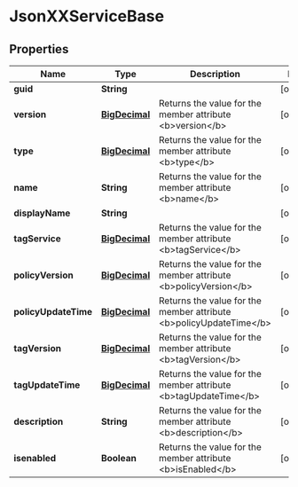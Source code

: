
# JsonXXServiceBase

## Properties
Name | Type | Description | Notes
------------ | ------------- | ------------- | -------------
**guid** | **String** |  |  [optional]
**version** | [**BigDecimal**](BigDecimal.md) | Returns the value for the member attribute &lt;b&gt;version&lt;/b&gt; |  [optional]
**type** | [**BigDecimal**](BigDecimal.md) | Returns the value for the member attribute &lt;b&gt;type&lt;/b&gt; |  [optional]
**name** | **String** | Returns the value for the member attribute &lt;b&gt;name&lt;/b&gt; |  [optional]
**displayName** | **String** |  |  [optional]
**tagService** | [**BigDecimal**](BigDecimal.md) | Returns the value for the member attribute &lt;b&gt;tagService&lt;/b&gt; |  [optional]
**policyVersion** | [**BigDecimal**](BigDecimal.md) | Returns the value for the member attribute &lt;b&gt;policyVersion&lt;/b&gt; |  [optional]
**policyUpdateTime** | [**BigDecimal**](BigDecimal.md) | Returns the value for the member attribute &lt;b&gt;policyUpdateTime&lt;/b&gt; |  [optional]
**tagVersion** | [**BigDecimal**](BigDecimal.md) | Returns the value for the member attribute &lt;b&gt;tagVersion&lt;/b&gt; |  [optional]
**tagUpdateTime** | [**BigDecimal**](BigDecimal.md) | Returns the value for the member attribute &lt;b&gt;tagUpdateTime&lt;/b&gt; |  [optional]
**description** | **String** | Returns the value for the member attribute &lt;b&gt;description&lt;/b&gt; |  [optional]
**isenabled** | **Boolean** | Returns the value for the member attribute &lt;b&gt;isEnabled&lt;/b&gt; |  [optional]



